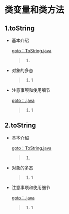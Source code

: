 # 类变量和类方法

## 1.toString

*   基本介绍

    [goto：ToString.java](https://gitee.com/jia-yan\_dong/code/blob/master/Java/javacode/chapter08/src/com/hspedu/object\_/ToString.java)

    > 1.


*   对象的多态

    > 1. 1


*   注意事项和使用细节

    [goto：.java](lei-bian-liang-he-lei-fang-fa.md#id-6.-zuo-yong-yu)

    > 1. 1

## 2.toString

*   基本介绍

    [goto：ToString.java](https://gitee.com/jia-yan\_dong/code/blob/master/Java/javacode/chapter08/src/com/hspedu/object\_/ToString.java)

    > 1.


*   对象的多态

    > 1. 1


*   注意事项和使用细节

    [goto：.java](lei-bian-liang-he-lei-fang-fa.md#id-6.-zuo-yong-yu)

    > 1. 1
